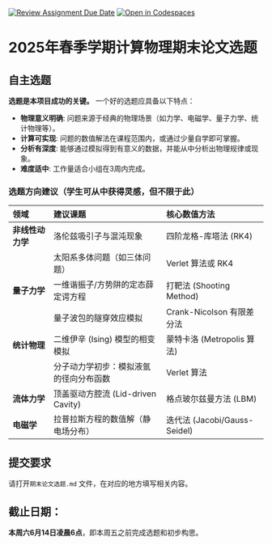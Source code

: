 [![Review Assignment Due Date](https://classroom.github.com/assets/deadline-readme-button-22041afd0340ce965d47ae6ef1cefeee28c7c493a6346c4f15d667ab976d596c.svg)](https://classroom.github.com/a/J9r4eX1O)
[![Open in Codespaces](https://classroom.github.com/assets/launch-codespace-2972f46106e565e64193e422d61a12cf1da4916b45550586e14ef0a7c637dd04.svg)](https://classroom.github.com/open-in-codespaces?assignment_repo_id=19775529)
# 2025年春季学期计算物理期末论文选题

## 自主选题

**选题是本项目成功的关键。** 一个好的选题应具备以下特点：

- **物理意义明确**: 问题来源于经典的物理场景（如力学、电磁学、量子力学、统计物理等）。
- **计算可实现**: 问题的数值解法在课程范围内，或通过少量自学即可掌握。
- **分析有深度**: 能够通过模拟得到有意义的数据，并能从中分析出物理规律或现象。
- **难度适中**: 工作量适合小组在3周内完成。

### **选题方向建议（学生可从中获得灵感，但不限于此）**

|领域|建议课题|核心数值方法|
|:--|:--|:--|
|**非线性动力学**|洛伦兹吸引子与混沌现象|四阶龙格-库塔法 (RK4)|
||太阳系多体问题（如三体问题）|Verlet 算法或 RK4|
|**量子力学**|一维谐振子/方势阱的定态薛定谔方程|打靶法 (Shooting Method)|
||量子波包的隧穿效应模拟|Crank-Nicolson 有限差分法|
|**统计物理**|二维伊辛 (Ising) 模型的相变模拟|蒙特卡洛 (Metropolis 算法)|
||分子动力学初步：模拟液氩的径向分布函数|Verlet 算法|
|**流体力学**|顶盖驱动方腔流 (Lid-driven Cavity)|格点玻尔兹曼方法 (LBM)|
|**电磁学**|拉普拉斯方程的数值解（静电场分布）|迭代法 (Jacobi/Gauss-Seidel)|


## 提交要求

请打开`期末论文选题.md` 文件，在对应的地方填写相关内容。


## 截止日期：

**本周六6月14日凌晨6点**，即本周五之前完成选题和初步构思。
